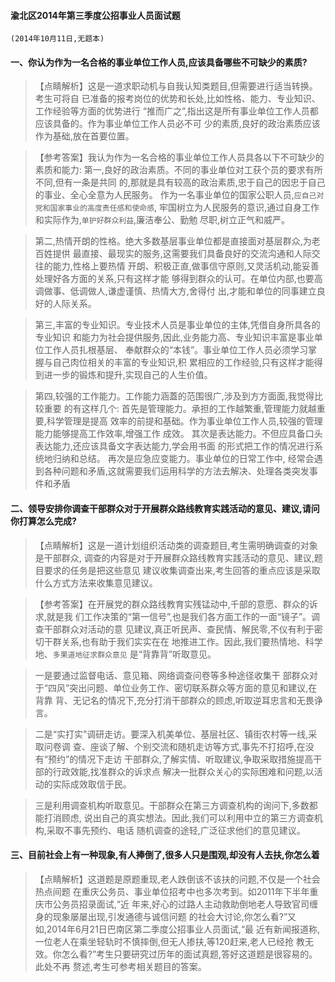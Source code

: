 #### 渝北区2014年第三季度公招事业人员面试题
    (2014年10月11日,无题本)
    
#### 一、你认为作为一名合格的事业单位工作人员,应该具备哪些不可缺少的素质?
>   【点睛解析】这是一道求职动机与自我认知类题目,但需要进行适当转换。考生可将自
已准备的报考岗位的优势和长处,比如性格、能力、专业知识、工作经验等方面的优势进行
“推而广之”,指出这是所有事业单位工作人员都应该具备的。作为事业单位工作人员必不可
少的素质,良好的政治素质应该作为基础,放在首要位置。


>   【参考答案】我认为作为一名合格的事业单位工作人员具各以下不可缺少的素质和能力:
>   第一,良好的政治素质。不同的事业单位对工获个员的要求有所不同,但有一条是共同
的,那就是具有较高的政治素质,忠于自己的因忠于自己的事业、全心全意为人民服务。
作为一名事业单位的国家公职人员,`应自己对党和国家事业的高度责任感和使命感`,
牢国树立为人民服务的意识,通过自身工作和实际作为,`单护好群众利益`,廉洁奉公、勤勉
尽职,树立正气和威严。

>   第二,热情开朗的性格。绝大多数基层事业单位都是直接面对基层群众,为老百姓提供
最直接、最现实的服务,这需要我们具备良好的交流沟通和人际交往的能力,性格上要热情
开朗、积极正直,做事信守原则,又灵活机动,能妥善处理好各方面的关系,只有这样才能
够得到群众的认可。在单位内部,也要高调做事、低调做人,谦虚谨慎、热情大方,舍得付
出,才能和单位的同事建立良好的人际关系。

>   第三,丰富的专业知识。专业技术人员是事业单位的主体,凭借自身所具各的专业知识
和能力为社会提供服务,因此,业务能力高、专业知识丰富是事业单位工作人员扎根基层、
奉献群众的“本钱”。事业单位工作人员必须学习掌握与自己肉位相关的丰富的专业知识,积
累相应的工作经验,只有这样才能得到进一步的锻炼和提升,实现自己的人生价值。

>   第四,较强的工作能力。工作能力涵蓋的范围很广,涉及到方方面面,我觉得比较重要
的有这样几个:
    首先是管理能力。承担的工作越繁重,管理能力就越重要,科学管理是提高
效率的前提和基础。作为事业单位工作人员,较强的管理能力能够提高工作效率,增强工作
成效。
    其次是表达能力。不但应具备口头表达能力,还应该具备文字表达能力,学会用书面
的形式把工作的情况进行系统地归纳和总结。
    再次是应急应变能力。事业单位的日常工作中,
经常会遇到各种问题和矛盾,这就需要我们运用科学的方法去解决、处理各类突发事件和矛盾


#### 二、领导安排你调查干部群众对于开展群众路线教育实践活动的意见、建议,请问你打算怎么完成?
>   【点睛解析】这是一道计划组织活动类的调查题目,考生需明确调查的对象是干部群众,
调查的内容是对于开展群众路线教育实践活动的意见、建议,题目要求的任务是把这些意见
建议收集调查出来,考生回答的重点应该是采取什么方式方法来收集意见建议。


>   【参考答案】在开展党的群众路线教育实残锰动中,千部的意愿、群众的诉求,就是我
们工作决策的“第一信号”,也是我们各方面工作的一面“镜子”。调查干部群众对活动的意
见建议,真正听民声、查民情、解民零,不仪有利于密切干群关系,也有助于我们实实在在
地推进工作。因此,我们要热情地、科学地、`多果道地征求群众意见`
是“背靠背”听取意见。

>   一是要通过监督电话、意见箱、网络调查问卷等多种途径收集干
部群众对于“四风”突出问题、单位业务工作、密切联系群众等方面的意见和建议,在背靠
背、无记名的情况下,充分打消干部群众的顾虑,听取逆耳忠言和无畏诤言。

>   二是“实打实”调研走访。要深入机美单位、基层社区、镇街农村等一线,采取问卷调
查、座谈了解、个别交流和随机走访等方式,事先不打招呼,在没有“预约”的情况下走访
干部群众,了解实情、听取建议,争取采取措施提高干部的行政效能,找准群众的诉求点
解决一批群众关心的实际困难和问题,以活动的实际成效取信于民。


>   三是利用调查机构听取意见。干部群众在第三方调查机构的询问下,多数都能打消顾虑,
说出自己的真实想法。因此,我们可以利用中立的第三方调查机构,采取不事先预约、电话
随机调查的途轻,广泛征求他们的意见建议。


#### 三、目前社会上有一种现象,有人捧倒了,很多人只是围观,却没有人去扶,你怎么着
>   【点睛解析】这道题是原题重现,老人跌倒该不该扶的问题,不仅是一个社会热点间题
在重庆公务员、事业单位招考中也多次考到。如2011年下半年重庆市公务员招录面试,“近
年来,好心的过路人主动救助倒地老人导致官司缠身的现象屡屡出现,引发通德与诚信问题
的社会大讨论,你怎么看?”又如,2014年6月21日巴南区第二季度公招事业人员面试,“最
近有新闻报道称,一位老人在乘坐轻轨时不慎摔倒,但无人掺扶,等120赶来,老人已经抢
教无效。你怎么看?”考生只要研究过历年的面试真题,答好这道题是很容易的。此处不再
赘述,考生可参考相关题目的答案。































